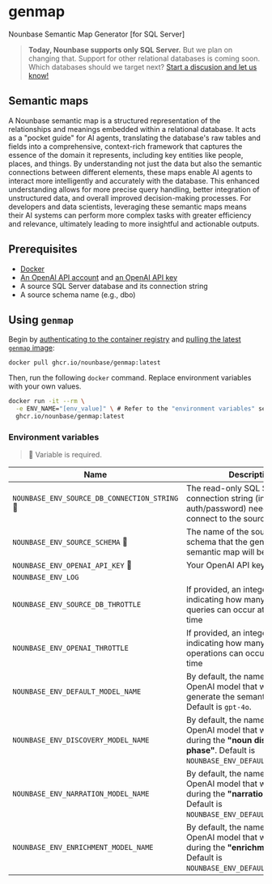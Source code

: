 # genmap
Nounbase Semantic Map Generator [for SQL Server]

> __Today, Nounbase supports only SQL Server.__ But we plan on changing that. Support for other relational databases is coming soon. Which databases should we target next? [Start a discusion and let us know!](https://github.com/nounbase/genmap/discussions)

## Semantic maps

A Nounbase semantic map is a structured representation of the relationships and meanings embedded within a relational database. It acts as a "pocket guide" for AI agents, translating the database's raw tables and fields into a comprehensive, context-rich framework that captures the essence of the domain it represents, including key entities like people, places, and things. By understanding not just the data but also the semantic connections between different elements, these maps enable AI agents to interact more intelligently and accurately with the database. This enhanced understanding allows for more precise query handling, better integration of unstructured data, and overall improved decision-making processes. For developers and data scientists, leveraging these semantic maps means their AI systems can perform more complex tasks with greater efficiency and relevance, ultimately leading to more insightful and actionable outputs.

## Prerequisites

- [Docker](https://docs.docker.com/engine/install/)
- [An OpenAI API account](https://platform.openai.com/signup) and [an OpenAI API key](https://platform.openai.com/account/api-keys)
- A source SQL Server database and its connection string
- A source schema name (e.g., dbo)

## Using `genmap`

Begin by [authenticating to the container registry](https://docs.github.com/en/packages/working-with-a-github-packages-registry/working-with-the-container-registry#authenticating-in-a-github-actions-workflow) and [pulling the latest `genmap` image](https://docs.github.com/en/packages/working-with-a-github-packages-registry/working-with-the-container-registry#pulling-container-images):

```shell
docker pull ghcr.io/nounbase/genmap:latest
```

Then, run the following `docker` command. Replace environment variables with your own values.

```sh
docker run -it --rm \
  -e ENV_NAME="[env_value]" \ # Refer to the "environment variables" section below
  ghcr.io/nounbase/genmap:latest
```

### Environment variables

> 🔴 Variable is required.


| Name | Description |
| --- | --- |
| <div>`NOUNBASE_ENV_SOURCE_DB_CONNECTION_STRING` 🔴</div> | The read-only SQL Server connection string (including basic auth/password) needed to connect to the source database |
| `NOUNBASE_ENV_SOURCE_SCHEMA` 🔴 | The name of the source database schema that the generated semantic map will be based on |
| `NOUNBASE_ENV_OPENAI_API_KEY` 🔴 | Your OpenAI API key |
| `NOUNBASE_ENV_LOG` | | Set this to any value to enable detailed logging |
| `NOUNBASE_ENV_SOURCE_DB_THROTTLE` | If provided, an integer (`1+`) indicating how many database queries can occur at the same time |
| `NOUNBASE_ENV_OPENAI_THROTTLE` | If provided, an integer (`1+`) indicating how many OpenAI API operations can occur at the same time |
| `NOUNBASE_ENV_DEFAULT_MODEL_NAME` | By default, the name of the OpenAI model that will be used to generate the semantic map. Default is `gpt-4o`. |
| `NOUNBASE_ENV_DISCOVERY_MODEL_NAME` | By default, the name of the OpenAI model that will be used during the **"noun discovery phase"**. Default is `NOUNBASE_ENV_DEFAULT_MODEL_NAME`. |
| `NOUNBASE_ENV_NARRATION_MODEL_NAME` | By default, the name of the OpenAI model that will be used during the **"narration phase"**. Default is `NOUNBASE_ENV_DEFAULT_MODEL_NAME`. |
| `NOUNBASE_ENV_ENRICHMENT_MODEL_NAME` | By default, the name of the OpenAI model that will be used during the **"enrichment phase"**. Default is `NOUNBASE_ENV_DEFAULT_MODEL_NAME`. |

